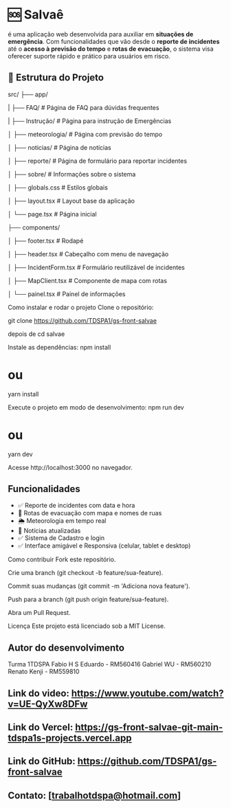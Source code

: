 # 🆘 Salvaê
 é uma aplicação web desenvolvida para auxiliar em **situações de emergência**. Com funcionalidades que vão desde o **reporte de incidentes** até o **acesso à previsão do tempo** e **rotas de evacuação**, o sistema visa oferecer suporte rápido e prático para usuários em risco.

## 📁 Estrutura do Projeto
src/
├── app/

| ├── FAQ/ # Página de FAQ para dúvidas frequentes

| ├── Instrução/ # Página para instrução de Emergências

│ ├── meteorologia/ # Página com previsão do tempo

│ ├── noticias/ # Página de notícias

│ ├── reporte/ # Página de formulário para reportar incidentes

│ ├── sobre/ # Informações sobre o sistema

│ ├── globals.css # Estilos globais

│ ├── layout.tsx # Layout base da aplicação

│ └── page.tsx # Página inicial

├── components/

│ ├── footer.tsx # Rodapé

│ ├── header.tsx # Cabeçalho com menu de navegação

│ ├── IncidentForm.tsx # Formulário reutilizável de incidentes

│ ├── MapClient.tsx # Componente de mapa com rotas

│ └── painel.tsx # Painel de informações

Como instalar e rodar o projeto
Clone o repositório:

git clone <https://github.com/TDSPA1/gs-front-salvae>

depois de cd salvae

Instale as dependências:
npm install
# ou
yarn install

Execute o projeto em modo de desenvolvimento:
npm run dev
# ou
yarn dev

Acesse http://localhost:3000 no navegador.

## Funcionalidades

- ✅  Reporte de incidentes com data e hora
- 📍  Rotas de evacuação com mapa e nomes de ruas
- 🌦️  Meteorologia em tempo real
- 📰  Notícias atualizadas
- ✅  Sistema de Cadastro e login
- ✅  Interface amigável e Responsiva (celular, tablet e desktop)

Como contribuir
Fork este repositório.

Crie uma branch (git checkout -b feature/sua-feature).

Commit suas mudanças (git commit -m 'Adiciona nova feature').

Push para a branch (git push origin feature/sua-feature).

Abra um Pull Request.

Licença
Este projeto está licenciado sob a MIT License.

## Autor do desenvolvimento 
Turma 1TDSPA
Fabio H S Eduardo - RM560416
Gabriel WU - RM560210
Renato Kenji - RM559810

## Link do video: https://www.youtube.com/watch?v=UE-QyXw8DFw

## Link do Vercel: https://gs-front-salvae-git-main-tdspa1s-projects.vercel.app

## Link do GitHub: https://github.com/TDSPA1/gs-front-salvae

## Contato: [trabalhotdspa@hotmail.com]

